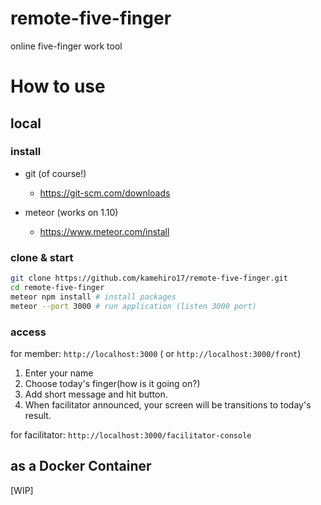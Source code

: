 # remote-five-finger

online five-finger work tool

# How to use

## local

### install

- git (of course!)
  - https://git-scm.com/downloads

- meteor (works on 1.10)
  - https://www.meteor.com/install

### clone & start

```sh
git clone https://github.com/kamehiro17/remote-five-finger.git
cd remote-five-finger
meteor npm install # install packages
meteor --port 3000 # run application (listen 3000 port)
```

### access

for member: `http://localhost:3000` ( or `http://localhost:3000/front`)  

1. Enter your name  
2. Choose today's finger(how is it going on?)  
3. Add short message and hit button.  
4. When facilitator announced, your screen will be transitions to today's result.

for facilitator: `http://localhost:3000/facilitator-console`

## as a Docker Container

[WIP]